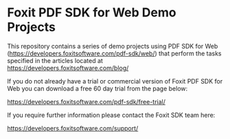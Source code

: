 # Foxit PDF SDK for Web Demo Projects

This repository contains a series of demo projects using PDF SDK for Web (https://developers.foxitsoftware.com/pdf-sdk/web/) that perform the tasks specified in the articles located at https://developers.foxitsoftware.com/blog/

If you do not already have a trial or commercial version of Foxit PDF SDK for Web you can download a free 60 day trial from the page below:

https://developers.foxitsoftware.com/pdf-sdk/free-trial/

If you require further information please contact the Foxit SDK team here: 

https://developers.foxitsoftware.com/support/
